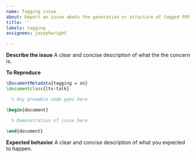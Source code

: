 ```yaml
---
name: Tagging issue
about: Report an issue abotu the generation or structure of tagged PDF
title: ''
labels: tagging
assignees: josephwright

---
```


**Describe the issue**
A clear and concise description of what the the concern is.

**To Reproduce**
```latex
\DocumentMetadata{tagging = on}
\documentclass{ltx-talk}

  % Any preamble code goes here

\begin{document}

  % Demonstration of issue here
  
\end{document}
```

**Expected behavior**
A clear and concise description of what you expected to happen.
